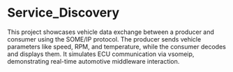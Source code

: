 # Service_Discovery
This project showcases vehicle data exchange between a producer and consumer using the SOME/IP protocol. The producer sends vehicle parameters like speed, RPM, and temperature, while the consumer decodes and displays them. It simulates ECU communication via vsomeip, demonstrating real-time automotive middleware interaction.
